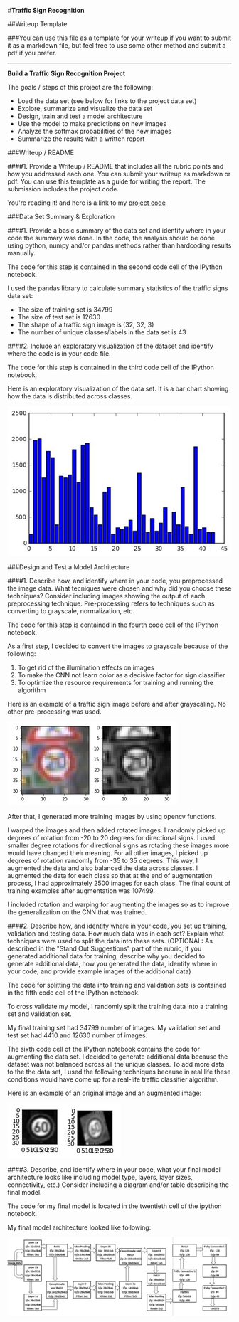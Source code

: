#**Traffic Sign Recognition** 

##Writeup Template

###You can use this file as a template for your writeup if you want to submit it as a markdown file, but feel free to use some other method and submit a pdf if you prefer.

---

**Build a Traffic Sign Recognition Project**

The goals / steps of this project are the following:
* Load the data set (see below for links to the project data set)
* Explore, summarize and visualize the data set
* Design, train and test a model architecture
* Use the model to make predictions on new images
* Analyze the softmax probabilities of the new images
* Summarize the results with a written report


[//]: # (Image References)

[image1]: ./examples/visualization.jpg "Visualization"
[image2]: ./examples/grayscale.jpg "Grayscaling"
[image3]: ./examples/OriginalAug.jpg "Random Noise"
[image9]: ./examples/CNN_Architechture.jpg "Model Architecture"


###Writeup / README

####1. Provide a Writeup / README that includes all the rubric points and how you addressed each one. You can submit your writeup as markdown or pdf. You can use this template as a guide for writing the report. The submission includes the project code.

You're reading it! and here is a link to my [project code](https://github.com/Kloud23/Traffic_sign_classfication/blob/master/Traffic_Sign_Classifier.ipynb)

###Data Set Summary & Exploration

####1. Provide a basic summary of the data set and identify where in your code the summary was done. In the code, the analysis should be done using python, numpy and/or pandas methods rather than hardcoding results manually.

The code for this step is contained in the second code cell of the IPython notebook.  

I used the pandas library to calculate summary statistics of the traffic
signs data set:

* The size of training set is 34799
* The size of test set is 12630
* The shape of a traffic sign image is (32, 32, 3)
* The number of unique classes/labels in the data set is 43

####2. Include an exploratory visualization of the dataset and identify where the code is in your code file.

The code for this step is contained in the third code cell of the IPython notebook.  

Here is an exploratory visualization of the data set. It is a bar chart showing how the data is distributed across classes.

![alt text][image1]

###Design and Test a Model Architecture

####1. Describe how, and identify where in your code, you preprocessed the image data. What tecniques were chosen and why did you choose these techniques? Consider including images showing the output of each preprocessing technique. Pre-processing refers to techniques such as converting to grayscale, normalization, etc.

The code for this step is contained in the fourth code cell of the IPython notebook.

As a first step, I decided to convert the images to grayscale because of the following:
1. To get rid of the illumination effects on images
2. To make the CNN not learn color as a decisive factor for sign classifier
3. To optimize the resource requirements for training and running the algorithm

Here is an example of a traffic sign image before and after grayscaling. No other pre-processing was used.

![alt text][image2]

After that, I generated more training images by using opencv functions. 

I warped the images and then added rotated images. I randomly picked up degrees of rotation from -20 to 20 degrees for directional signs. I used smaller degree rotations for directional signs as rotating these images more would have changed their meaning. For all other images, I picked up degrees of rotation randomly from -35 to 35 degrees. This way, I augmented the data and also balanced the data across classes. I augmented the data for each class so that at the end of augmentation process, I had approximately 2500 images for each class. The final count of training examples after augmentation was 107499.

I included rotation and warping for augmenting the images so as to improve the generalization on the CNN that was trained.

####2. Describe how, and identify where in your code, you set up training, validation and testing data. How much data was in each set? Explain what techniques were used to split the data into these sets. (OPTIONAL: As described in the "Stand Out Suggestions" part of the rubric, if you generated additional data for training, describe why you decided to generate additional data, how you generated the data, identify where in your code, and provide example images of the additional data)

The code for splitting the data into training and validation sets is contained in the fifth code cell of the IPython notebook.  

To cross validate my model, I randomly split the training data into a training set and validation set.

My final training set had 34799 number of images. My validation set and test set had 4410 and 12630 number of images.

The sixth code cell of the IPython notebook contains the code for augmenting the data set. I decided to generate additional data because the dataset was not balanced across all the unique classes. To add more data to the the data set, I used the following techniques because in real life these conditions would have come up for a real-life traffic classifier algorithm.


Here is an example of an original image and an augmented image:

![alt text][image3]


####3. Describe, and identify where in your code, what your final model architecture looks like including model type, layers, layer sizes, connectivity, etc.) Consider including a diagram and/or table describing the final model.

The code for my final model is located in the twentieth cell of the ipython notebook. 

My final model architecture looked like following:

![alt text][image9]